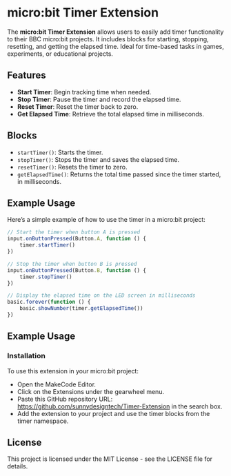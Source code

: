 # micro:bit Timer Extension

The **micro:bit Timer Extension** allows users to easily add timer functionality to their BBC micro:bit projects. It includes blocks for starting, stopping, resetting, and getting the elapsed time. Ideal for time-based tasks in games, experiments, or educational projects.

## Features

- **Start Timer**: Begin tracking time when needed.
- **Stop Timer**: Pause the timer and record the elapsed time.
- **Reset Timer**: Reset the timer back to zero.
- **Get Elapsed Time**: Retrieve the total elapsed time in milliseconds.

## Blocks

- `startTimer()`: Starts the timer.
- `stopTimer()`: Stops the timer and saves the elapsed time.
- `resetTimer()`: Resets the timer to zero.
- `getElapsedTime()`: Returns the total time passed since the timer started, in milliseconds.

## Example Usage

Here’s a simple example of how to use the timer in a micro:bit project:

```javascript
// Start the timer when button A is pressed
input.onButtonPressed(Button.A, function () {
    timer.startTimer()
})

// Stop the timer when button B is pressed
input.onButtonPressed(Button.B, function () {
    timer.stopTimer()
})

// Display the elapsed time on the LED screen in milliseconds
basic.forever(function () {
    basic.showNumber(timer.getElapsedTime())
})
```

## Example Usage
### Installation
To use this extension in your micro:bit project:

- Open the MakeCode Editor.
- Click on the Extensions under the gearwheel menu.
- Paste this GitHub repository URL: https://github.com/sunnydesigntech/Timer-Extension in the search box.
- Add the extension to your project and use the timer blocks from the timer namespace.

## License
This project is licensed under the MIT License - see the LICENSE file for details.

